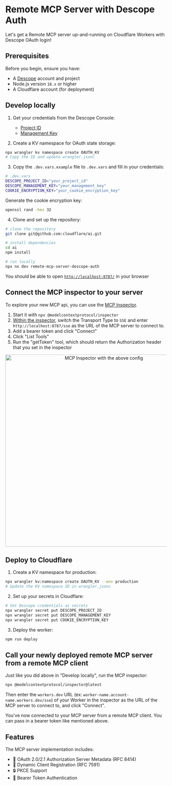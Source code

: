 # Remote MCP Server with Descope Auth

Let's get a Remote MCP server up-and-running on Cloudflare Workers with Descope OAuth login!

## Prerequisites

Before you begin, ensure you have:

- A [Descope](https://www.descope.com/) account and project
- Node.js version `18.x` or higher
- A Cloudflare account (for deployment)

## Develop locally

1. Get your credentials from the Descope Console:
   - [Project ID](https://app.descope.com/settings/project)
   - [Management Key](https://app.descope.com/settings/company/managementkeys)

2. Create a KV namespace for OAuth state storage:

```bash
npx wrangler kv namespace create OAUTH_KV
# Copy the ID and update wrangler.jsonc
```

3. Copy the `.dev.vars.example` file to `.dev.vars` and fill in your credentials:

```bash
# .dev.vars
DESCOPE_PROJECT_ID="your_project_id"
DESCOPE_MANAGEMENT_KEY="your_management_key"
COOKIE_ENCRYPTION_KEY="your_cookie_encryption_key"
```

Generate the cookie encryption key:
```bash
openssl rand -hex 32
```

4. Clone and set up the repository:

```bash
# clone the repository
git clone git@github.com:cloudflare/ai.git

# install dependencies
cd ai
npm install

# run locally
npx nx dev remote-mcp-server-descope-auth
```

You should be able to open [`http://localhost:8787/`](http://localhost:8787/) in your browser

## Connect the MCP inspector to your server

To explore your new MCP api, you can use the [MCP Inspector](https://modelcontextprotocol.io/docs/tools/inspector).

1. Start it with `npx @modelcontextprotocol/inspector`
2. [Within the inspector](http://localhost:5173), switch the Transport Type to `SSE` and enter `http://localhost:8787/sse` as the URL of the MCP server to connect to.
3. Add a bearer token and click "Connect"
4. Click "List Tools"
5. Run the "getToken" tool, which should return the Authorization header that you set in the inspector

<div align="center">
  <img src="img/mcp-inspector-sse-config.png" alt="MCP Inspector with the above config" width="600"/>
</div>

## Deploy to Cloudflare

1. Create a KV namespace for production:

```bash
npx wrangler kv:namespace create OAUTH_KV --env production
# Update the KV namespace ID in wrangler.jsonc
```

2. Set up your secrets in Cloudflare:

```bash
# Set Descope credentials as secrets
npx wrangler secret put DESCOPE_PROJECT_ID
npx wrangler secret put DESCOPE_MANAGEMENT_KEY
npx wrangler secret put COOKIE_ENCRYPTION_KEY
```

3. Deploy the worker:

```bash
npm run deploy
```

## Call your newly deployed remote MCP server from a remote MCP client

Just like you did above in "Develop locally", run the MCP inspector:

```bash
npx @modelcontextprotocol/inspector@latest
```

Then enter the `workers.dev` URL (ex: `worker-name.account-name.workers.dev/sse`) of your Worker in the inspector as the URL of the MCP server to connect to, and click "Connect".

You've now connected to your MCP server from a remote MCP client. You can pass in a bearer token like mentioned above.

## Features

The MCP server implementation includes:

- 🔐 OAuth 2.0/2.1 Authorization Server Metadata (RFC 8414)
- 🔑 Dynamic Client Registration (RFC 7591)
- 🔒 PKCE Support
- 📝 Bearer Token Authentication
